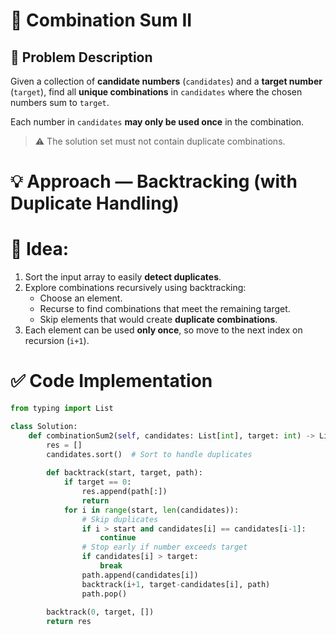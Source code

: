 # 🎯 Combination Sum II

## 🧩 Problem Description
Given a collection of **candidate numbers** (`candidates`) and a **target number** (`target`), find all **unique combinations** in `candidates` where the chosen numbers sum to `target`.

Each number in `candidates` **may only be used once** in the combination.

> ⚠️ The solution set must not contain duplicate combinations.

# 💡 Approach — Backtracking (with Duplicate Handling)

# 🔹 Idea:
1. Sort the input array to easily **detect duplicates**.  
2. Explore combinations recursively using backtracking:
   - Choose an element.
   - Recurse to find combinations that meet the remaining target.
   - Skip elements that would create **duplicate combinations**.
3. Each element can be used **only once**, so move to the next index on recursion (`i+1`).

# ✅ Code Implementation

```python
from typing import List

class Solution:
    def combinationSum2(self, candidates: List[int], target: int) -> List[List[int]]:
        res = []
        candidates.sort()  # Sort to handle duplicates
         
        def backtrack(start, target, path):
            if target == 0:
                res.append(path[:])
                return
            for i in range(start, len(candidates)):
                # Skip duplicates
                if i > start and candidates[i] == candidates[i-1]:
                    continue
                # Stop early if number exceeds target
                if candidates[i] > target:
                    break
                path.append(candidates[i])
                backtrack(i+1, target-candidates[i], path)
                path.pop()
        
        backtrack(0, target, [])
        return res
